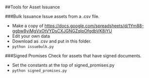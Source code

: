 ##Tools for Asset Issuance

###Bulk Issuance
Issue assets from a .csv file.
* Make a copy of https://docs.google.com/spreadsheets/d/1Ym88-ggbw8yiMgVxOtVYDsCXJGNGZqlpOfgdbVK8iYU
* Edit your own data
* Download as .csv and put in this folder.
* ```python issuebulk.py```

###Signed Promises
Check for assets that have signed documents.
* Set the constants at the top of signed_promises.py
* ```python signed_promises.py```
